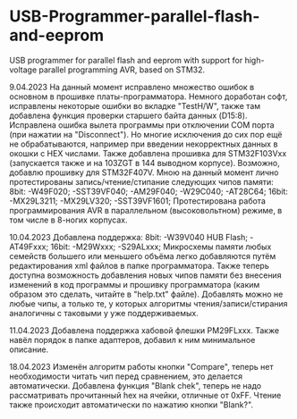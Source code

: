 # USB-Programmer-parallel-flash-and-eeprom
USB programmer for parallel flash and eeprom with support for high-voltage parallel programming AVR, based on STM32.

9.04.2023
На данный момент исправлено множество ошибок в основном в прошивке платы-программатора. 
Немного доработан софт, исправлены некоторые ошибки во вкладке "TestH/W", также там добавлена функция проверки старшего байта данных (D15:8). Исправлена ошибка вылета программы при отключении COM порта (при нажатии на "Disconnect"). Но многие исключения до сих пор ещё не обрабатываются, например при введении некорректных данных в окошки с HEX числами.
Также добавлена прошивка для STM32F103Vxx (запускается также и на 103ZGT в 144 выводном корпусе). Возможно, добавлю прошивку для STM32F407V.
Мною на данный момент лично протестированы запись/чтение/стипание следующих чипов памяти:
8bit:
-W49F020;
-SST39VF040;
-AM29F040;
-W29C040;
-AT28C64;
16bit:
-MX29L3211;
-MX29LV320;
-SST39VF1601;
Протестирована работа программирования AVR в параллельном (высоковольтном) режиме, в том числе в 8-ногих корпусах.

10.04.2023
Добавлена поддержка:
8bit:
-W39V040 HUB Flash;
-AT49Fxxx;
16bit:
-M29Wxxx;
-S29ALxxx;
Микросхемы памяти любых семейств большего или меньшего объёма легко добавляются путём редактирования xml файлов в папке программатора.
Также теперь доступна возможность добавления новых чипов памяти без внесения изменений в код программы и прошивку программатора (каким образом это сделать, читайте в "help.txt" файле). Добавлять можно не любые чипы, а только те, у которых алгоритмы чтения/записи/стирания аналогичны с таковыми у уже поддерживаемых.

11.04.2023
Добавлена поддержка хабовой флешки PM29FLxxx.
Также навёл порядок в папке адаптеров, добавил к ним минимальное описание.

18.04.2023
Изменён алгоритм работы кнопки "Compare", теперь нет необходимости читать чип перед сравнением, это делается автоматически.
Добавлена функция "Blank chek", теперь не надо рассматривать прочитанный hex на ячейки, отличные от 0xFF. Чтение также происходит автоматически по нажатию кнопки "Blank?".
